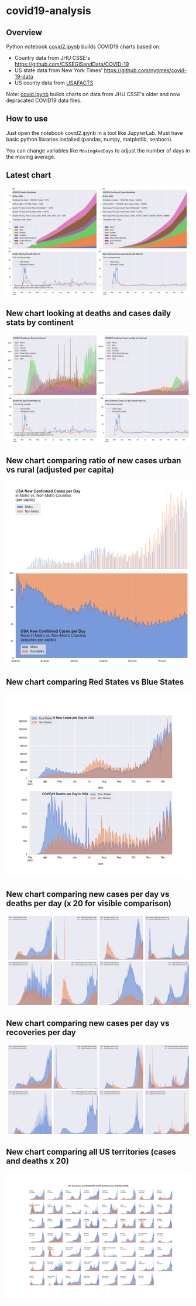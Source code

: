 # covid19-analysis

## Overview
Python notebook [covid2.ipynb](https://github.com/danlaw/covid19-analysis/blob/master/covid2.ipynb) builds COVID19 charts based on:
* Country data from JHU CSSE's https://github.com/CSSEGISandData/COVID-19
* US state data from New York Times' https://github.com/nytimes/covid-19-data
* US county data from [USAFACTS](https://usafacts.org/visualizations/coronavirus-covid-19-spread-map/)

Note: [covid.ipynb](https://github.com/danlaw/covid19-analysis/blob/master/covid.ipynb) builds charts on data from JHU CSSE's older and now depracated COVID19 data files.

## How to use
Just open the notebook covid2.ipynb in a tool like JupyterLab. Must have basic python libraries installed (pandas, numpy, matplotlib, seaborn).

You can change variables like ``MovingAveDays`` to adjust the number of days in the moving average.

## Latest chart
![Latest chart](charts/20201220-covid19-chart.png)

## New chart looking at deaths and cases daily stats by continent
![Comparison chart](charts/20201220-covid19-chart-perday.png)

## New chart comparing ratio of new cases urban vs rural (adjusted per capita)
![Urban rural per capita chart](charts/20201220-US-counties-urban-vs-rural-per-capita.png)

## New chart comparing Red States vs Blue States
![Red vs Blue chart](charts/20201220-compare-daily-red-vs-blue-states.png)

## New chart comparing new cases per day vs deaths per day (x 20 for visible comparison)
![Comparison chart](charts/20201220-comparison-chart.png)

## New chart comparing new cases per day vs recoveries per day
![Recovery chart](charts/20201220-comparison-recovery-chart.png)

## New chart comparing all US territories (cases and deaths x 20)
![Territories chart](charts/20201220-compare-US-territories.png)

